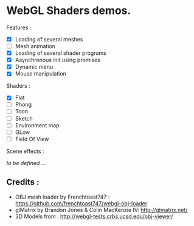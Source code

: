 # WebGL Shaders demos.

Features :

 * [x] Loading of several meshes
 * [ ] Mesh animation
 * [x] Loading of several shader programs
 * [x] Asynchronous init using promises
 * [x] Dynamic menu
 * [x] Mouse manipulation 

Shaders :
 * [x] Flat
 * [ ] Phong
 * [ ] Toon
 * [ ] Sketch
 * [ ] Environment map
 * [ ] GLow
 * [ ] Field Of View
 
Scene effects :

 <em> to be defined ... </em> 


## Credits :
- OBJ mesh loader by Frenchtoast747 : https://github.com/frenchtoast747/webgl-obj-loader
- glMatrix by Brandon Jones & Colin MacKenzie IV: http://glmatrix.net/
- 3D Models from : http://webgl-tests.crbs.ucsd.edu/obj-viewer/


